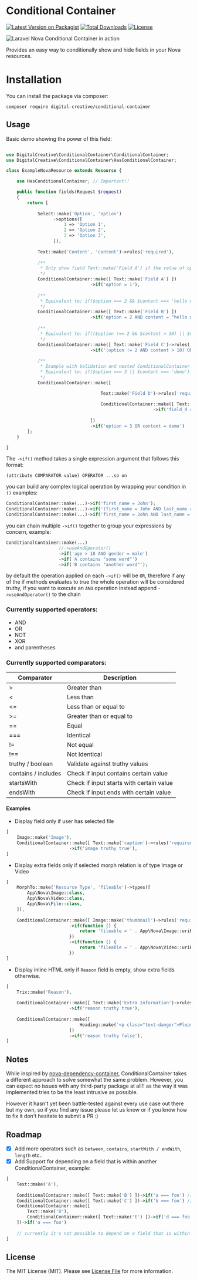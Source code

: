 # Conditional Container

[![Latest Version on Packagist](https://img.shields.io/packagist/v/digital-creative/conditional-container)](https://packagist.org/packages/digital-creative/conditional-container)
[![Total Downloads](https://img.shields.io/packagist/dt/digital-creative/conditional-container)](https://packagist.org/packages/digital-creative/conditional-container)
[![License](https://img.shields.io/packagist/l/digital-creative/conditional-container)](https://github.com/dcasia/conditional-container/blob/master/LICENSE)

![Laravel Nova Conditional Container in action](https://raw.githubusercontent.com/dcasia/conditional-container/master/demo.gif)

Provides an easy way to conditionally show and hide fields in your Nova resources.

# Installation

You can install the package via composer:

```
composer require digital-creative/conditional-container
```

## Usage

Basic demo showing the power of this field:

```php

use DigitalCreative\ConditionalContainer\ConditionalContainer;
use DigitalCreative\ConditionalContainer\HasConditionalContainer;

class ExampleNovaResource extends Resource {

    use HasConditionalContainer; // Important!!

    public function fields(Request $request)
    {
        return [
    
            Select::make('Option', 'option')
                  ->options([
                      1 => 'Option 1',
                      2 => 'Option 2',
                      3 => 'Option 3',
                  ]),
    
            Text::make('Content', 'content')->rules('required'),
    
            /**
             * Only show field Text::make('Field A') if the value of option is equals 1
             */
            ConditionalContainer::make([ Text::make('Field A') ])
                                ->if('option = 1'),
    
            /**
             * Equivalent to: if($option === 2 && $content === 'hello world')
             */
            ConditionalContainer::make([ Text::make('Field B') ])
                                ->if('option = 2 AND content = "hello world"'),
    
            /**
             * Equivalent to: if(($option !== 2 && $content > 10) || $option === 3)
             */
            ConditionalContainer::make([ Text::make('Field C')->rules('required') ])
                                ->if('(option != 2 AND content > 10) OR option = 3'),
           
            /**
             * Example with Validation and nested ConditionalContainer!
             * Equivalent to: if($option === 3 || $content === 'demo')
             */
            ConditionalContainer::make([

                                    Text::make('Field D')->rules('required') // Yeah! validation works flawlessly!!
                                
                                    ConditionalContainer::make([ Text::make('Field E') ])
                                                        ->if('field_d = Nice!')
                                
                                ])
                                ->if('option = 3 OR content = demo')
        ];
    }

}
```

The `->if()` method takes a single expression argument that follows this format:
 
```
(attribute COMPARATOR value) OPERATOR ...so on
```
 
you can build any complex logical operation by wrapping your condition in `()` examples:

```php
ConditionalContainer::make(...)->if('first_name = John');
ConditionalContainer::make(...)->if('(first_name = John AND last_name = Doe) OR (first_name = foo AND NOT last_name = bar)');
ConditionalContainer::make(...)->if('first_name = John AND last_name = Doe');
```

you can chain multiple `->if()` together to group your expressions by concern, example:

```php
ConditionalContainer::make(...)
                    //->useAndOperator()
                    ->if('age > 18 AND gender = male')
                    ->if('A contains "some word"')
                    ->if('B contains "another word"');
```

by default the operation applied on each `->if()` will be `OR`, therefore if any of the if methods evaluates to true the whole 
operation will be considered truthy, if you want to execute an `AND` operation instead append `->useAndOperator()` to the chain

### Currently supported operators:

- AND
- OR
- NOT
- XOR
- and parentheses

### Currently supported comparators:

| Comparator          | Description                                    |
|---------------------|------------------------------------------------|
| >                   | Greater than                                   |
| <                   | Less than                                      |
| <=                  | Less than or equal to                          |
| >=                  | Greater than or equal to                       |
| ==                  | Equal                                          |
| ===                 | Identical                                      |
| !=                  | Not equal                                      |
| !==                 | Not Identical                                  |
| truthy / boolean    | Validate against truthy values                 |
| contains / includes | Check if input contains certain value          |
| startsWith          | Check if input starts with certain value       |
| endsWith            | Check if input ends with certain value         |

#### Examples

* Display field only if user has selected file

```php
[
    Image::make('Image'),
    ConditionalContainer::make([ Text::make('caption')->rules('required') ])
                        ->if('image truthy true'),
]
```

* Display extra fields only if selected morph relation is of type Image or Video

```php
[
    MorphTo::make('Resource Type', 'fileable')->types([
        App\Nova\Image::class,
        App\Nova\Video::class,
        App\Nova\File::class,
    ]),
    
    ConditionalContainer::make([ Image::make('thumbnail')->rules('required') ])
                        ->if(function () {
                            return 'fileable = ' . App\Nova\Image::uriKey();
                        })
                        ->if(function () {
                            return 'fileable = ' . App\Nova\Video::uriKey();
                        })
]
```

* Display inline HTML only if `Reason` field is empty, show extra fields otherwise.

```php
[
    Trix::make('Reason'),
    
    ConditionalContainer::make([ Text::make('Extra Information')->rules('required') ])
                        ->if('reason truthy true'),
    
    ConditionalContainer::make([
                            Heading::make('<p class="text-danger">Please write a good reason...</p>')->asHtml()
                        ])
                        ->if('reason truthy false'),
]
```
## Notes

While inspired by [nova-dependency-container](https://github.com/epartment/nova-dependency-container), 
ConditionalContainer takes a different approach to solve somewhat the same problem. 
However, you can expect no issues with any third-party package at all!! as the way it was implemented 
tries to be the least intrusive as possible.

However it hasn't yet been battle-tested against every use case out there but my own, so if you find any issue 
please let us know or if you know how to fix it don't hesitate to submit a PR :)

## Roadmap

- [x] Add more operators such as `between`, `contains`, `startWith / endWith`, `length` etc..
- [x] Add Support for depending on a field that is within another ConditionalContainer, example:

```php
[
    Text::make('A'),
  
    ConditionalContainer::make([ Text::make('B') ])->if('a === foo') // Works!
    ConditionalContainer::make([ Text::make('C') ])->if('b === foo') // Doesnt work!
    ConditionalContainer::make([ 
        Text::make('D'),
        ConditionalContainer::make([ Text::make('E') ])->if('d === foo') // Works!
    ])->if('a === foo')
    
    // currently it's not possible to depend on a field that is within a ConditionalContainer as seen on the second ConditionalContainer above
]
```

## License

The MIT License (MIT). Please see [License File](https://raw.githubusercontent.com/dcasia/conditional-container/master/LICENSE) for more information.
